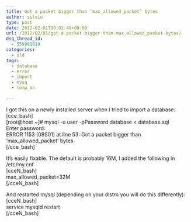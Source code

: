 ```yaml
---
title: Got a packet bigger than ‘max_allowed_packet’ bytes
author: silviu
type: post
date: 2012-02-01T09:02:49+00:00
url: /2012/02/01/got-a-packet-bigger-than-max_allowed_packet-bytes/
dsq_thread_id:
  - 559980019
categories:
  - old
tags:
  - database
  - error
  - import
  - mysq
  - temp_on

---
```

I got this on a newly installed server when I tried to import a database:  
[cce_bash]  
[root@host ~]# mysql -u user -pPassword database < database.sql  
Enter password:  
ERROR 1153 (08S01) at line 53: Got a packet bigger than &#8216;max\_allowed\_packet&#8217; bytes  
[/cce_bash]

It&#8217;s easily fixable. The default is probably 16M, I added the following in /etc/my.cnf  
[cceN_bash]  
max\_allowed\_packet=32M  
[/cceN_bash]

And restarted mysql (depending on your distro you will do this differently):  
[cceN_bash]  
service mysqld restart  
[/cceN_bash]